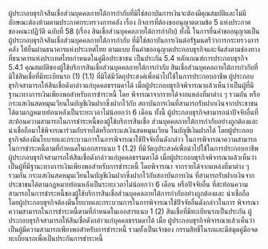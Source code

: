 ผู้ประกอบธุรกิจสินเชื่อส่วนบุคคลภายใต้การกำกับที่มิใช่สถาบันการเงินจะต้องมีคุณสมบัติและไม่มี
ลักษณะต้องห้ามตามประกาศกระทรวงการคลัง เรื่อง กิจการที่ต้องขออนุญาตตามข้อ 5 แห่งประกาศ
ของคณะปฏิวัติ ฉบับที่ 58 (เรื่อง สินเชื่อส่วนบุคคลภายใต้การกำกับ)
ทั้งนี้ ในการยื่นคำขออนุญาตเป็นผู้ประกอบธุรกิจสินเชื่อส่วนบุคคลภายใต้การกำกับ
ที่มิใช่สถาบันการเงินต่อรัฐมนตรีว่าการกระทรวงการคลัง ให้ยื่นผ่านธนาคารแห่งประเทศไทย ตามแบบ
ยื่นคำขออนุญาตประกอบธุรกิจและจัดส่งตามช่องทางที่ธนาคารแห่งประเทศไทยกำหนดในคู่มือประชาชน
เป็นประกัน
5.4 หลักเกณฑ์การประกอบธุรกิจ
5.4.1 คุณสมบัติของผู้ใช้บริการสินเชื่อส่วนบุคคลภายใต้การกำกับ
สินเชื่อส่วนบุคคลภายใต้การกำกับที่มิใช่สินเชื่อที่มีทะเบียนรถ
(1)
(1.1) ที่มิได้มีวัตถุประสงค์เพื่อนำไปใช้ในการประกอบอาชีพ
ผู้ประกอบธุรกิจสามารถให้สินเชื่อดังกล่าวแก่บุคคลธรรมดาได้
เมื่อผู้ประกอบธุรกิจพิจารณาแล้วเห็นว่าเป็นผู้ที่มีฐานะทางการเงินเพียงพอสำหรับการชำระหนี้ โดย
พิจารณาจากรายได้จากแหล่งที่มาต่าง ๆ รวมกัน หรือกระแสเงินสดหมุนเวียนในบัญชีเงินฝากซึ่งฝากไว้กับ
สถาบันการเงินที่สามารถรับฝากเงินจากประชาชนได้ตามกฎหมายย้อนหลังเป็นระยะเวลาไม่น้อยกว่า 6 เดือน
ทั้งนี้ ผู้ประกอบธุรกิจสามารถนำปัจจัยอื่นที่สะท้อนความสามารถในการชำระหนี้ของผู้ใช้บริการสินเชื่อ
ส่วนบุคคลภายใต้การกำกับอย่างถูกต้องและน่าเชื่อถือมาใช้พิจารณาร่วมกับรายได้หรือกระแสเงินสดหมุนเวียน
ในบัญชีเงินฝากได้ โดยผู้ประกอบธุรกิจต้องมีนโยบายและกระบวนการในการพิจารณาใช้ปัจจัยอื่นดังกล่าว
ในการพิจารณาความสามารถในการชำระหนี้ตามที่กําหนดในเอกสารแนบ 1
(1.2) ที่มีวัตถุประสงค์เพื่อนำไปใช้ในการประกอบอาชีพ
ผู้ประกอบธุรกิจสามารถให้สินเชื่อดังกล่าวแก่บุคคลธรรมดาได้
เมื่อผู้ประกอบธุรกิจพิจารณาแล้วเห็นว่าเป็นผู้ที่มีฐานะทางการเงินเพียงพอสำหรับการชำระหนี้ โดยพิจารณา
จากรายได้จากแหล่งที่มาต่าง ๆ รวมกัน กระแสเงินสดหมุนเวียนในบัญชีเงินฝากซึ่งฝากไว้กับสถาบันการเงิน
ที่สามารถรับฝากเงินจากประชาชนได้ตามกฎหมายย้อนหลังเป็นระยะเวลาไม่น้อยกว่า 6 เดือน หรือปัจจัยอื่น
ที่สะท้อนความสามารถในการชำระหนี้ของผู้ใช้บริการสินเชื่อส่วนบุคคลภายใต้การกำกับอย่างถูกต้องและ
น่าเชื่อถือ โดยผู้ประกอบธุรกิจต้องมีนโยบายและกระบวนการในการพิจารณาใช้ปัจจัยอื่นดังกล่าวในการ
พิจารณาความสามารถในการชำระหนี้ตามที่กําหนดในเอกสารแนบ 1
(2) สินเชื่อที่มีทะเบียนรถเป็นประกัน
ผู้ประกอบธุรกิจสามารถให้สินเชื่อดังกล่าวแก่บุคคลธรรมดาได้ เมื่อ
ผู้ประกอบธุรกิจพิจารณาแล้วเห็นว่าเป็นผู้มีความสามารถเพียงพอสำหรับการชำระหนี้ รวมทั้งเป็นเจ้าของ
กรรมสิทธิ์ในรถและมีสมุดคู่มือจดทะเบียนรถเพื่อเป็นประกันการชำระหนี้
